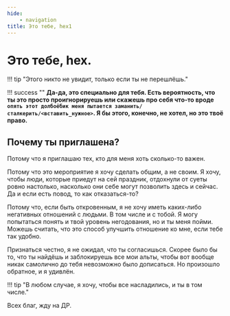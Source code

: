 ```yaml
---
hide:
    - navigation
title: Это тебе, hex1
---
```


# Это тебе, hex.

!!! tip "Этого никто не увидит, только если ты не перешлёшь."

!!! success ""
    **Да-да, это специально для тебя. Есть вероятность, что ты это просто проигнорируешь или скажешь про себя что-то вроде `опять этот долбоёбик меня пытается заманить/сталкерить/<вставить_нужное>`. Я бы этого, конечно, не хотел, но это твоё право.**

## Почему ты приглашена?

Потому что я приглашаю тех, кто для меня хоть сколько-то важен.

Потому что это мероприятие я хочу сделать общим, а не своим. Я хочу, чтобы люди, которые приедут на сей праздник, отдохнули от суеты ровно настолько, насколько они себе могут позволить здесь и сейчас. Да и если есть повод, то как отказаться-то?

Потому что, если быть откровенным, я не хочу иметь каких-либо негативных отношений с людьми. В том числе и с тобой. Я могу попытаться понять и твой уровень негодования, но и ты меня пойми. Можешь считать, что это способ улучшить отношение ко мне, если тебе так удобно.

Признаться честно, я не ожидал, что ты согласишься. Скорее было бы то, что ты найдёшь и заблокируешь все мои альты, чтобы вот вообще никак самолично до тебя невозможно было дописаться. Но произошло обратное, и я удивлён.

!!! tip "В любом случае, я хочу, чтобы все насладились, и ты в том числе."

Всех благ, жду на ДР.
